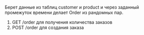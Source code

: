 Берет данные из таблиц customer и product и через заданный промежуток времени делает Order из рандомных пар. 
1. GET /order для получения количества заказов 
2. POST /order для создания заказа

